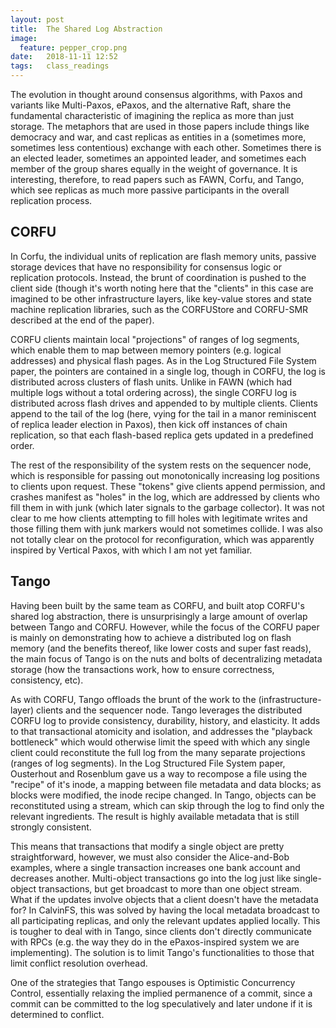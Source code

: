 ```yaml
---
layout: post
title:  The Shared Log Abstraction
image:
  feature: pepper_crop.png
date:   2018-11-11 12:52
tags:   class_readings
---
```



The evolution in thought around consensus algorithms, with Paxos and variants like Multi-Paxos, ePaxos, and the alternative Raft, share the fundamental characteristic of imagining the replica as more than just storage. The metaphors that are used in those papers include things like democracy and war, and cast replicas as entities in a (sometimes more, sometimes less contentious) exchange with each other. Sometimes there is an elected leader, sometimes an appointed leader, and sometimes each member of the group shares equally in the weight of governance. It is interesting, therefore, to read papers such as FAWN, Corfu, and Tango, which see replicas as much more passive participants in the overall replication process. 

## CORFU 

In Corfu, the individual units of replication are flash memory units, passive storage devices that have no responsibility for consensus logic or replication protocols. Instead, the brunt of coordination is pushed to the client side (though it's worth noting here that the "clients" in this case are imagined to be other infrastructure layers, like key-value stores and state machine replication libraries, such as the CORFUStore and CORFU-SMR described at the end of the paper). 

CORFU clients maintain local "projections" of ranges of log segments, which enable them to map between memory pointers (e.g. logical addresses) and physical flash pages. As in the Log Structured File System paper, the pointers are contained in a single log, though in CORFU, the log is distributed across clusters of flash units. Unlike in FAWN (which had multiple logs without a total ordering across), the single CORFU log is distributed across flash drives and appended to by multiple clients. Clients append to the tail of the log (here, vying for the tail in a manor reminiscent of replica leader election in Paxos), then kick off instances of chain replication, so that each flash-based replica gets updated in a predefined order.

The rest of the responsibility of the system rests on the sequencer node, which is responsible for passing out monotonically increasing log positions to clients upon request. These "tokens" give clients append permission, and crashes manifest as "holes" in the log, which are addressed by clients who fill them in with junk (which later signals to the garbage collector). It was not clear to me how clients attempting to fill holes with legitimate writes and those filling them with junk markers would not sometimes collide. I was also not totally clear on the protocol for reconfiguration, which was apparently inspired by Vertical Paxos, with which I am not yet familiar.

## Tango

Having been built by the same team as CORFU, and built atop CORFU's shared log abstraction, there is unsurprisingly a large amount of overlap between Tango and CORFU. However, while the focus of the CORFU paper is mainly on demonstrating how to achieve a distributed log on flash memory (and the benefits thereof, like lower costs and super fast reads), the main focus of Tango is on the nuts and bolts of decentralizing metadata storage (how the transactions work, how to ensure correctness, consistency, etc). 

As with CORFU, Tango offloads the brunt of the work to the (infrastructure-layer) clients and the sequencer node. Tango leverages the distributed CORFU log to provide consistency, durability, history, and elasticity. It adds to that transactional atomicity and isolation, and addresses the "playback bottleneck" which would otherwise limit the speed with which any single client could reconstitute the full log from the many separate projections (ranges of log segments). In the Log Structured File System paper, Ousterhout and Rosenblum gave us a way to recompose a file using the "recipe" of it's inode, a mapping between file metadata and data blocks; as blocks were modified, the inode recipe changed. In Tango, objects can be reconstituted using a stream, which can skip through the log to find only the relevant ingredients. The result is highly available metadata that is still strongly consistent.

This means that transactions that modify a single object are pretty straightforward, however, we must also consider the Alice-and-Bob examples, where a single transaction increases one bank account and decreases another. Multi-object transactions go into the log just like single-object transactions, but get broadcast to more than one object stream. What if the updates involve objects that a client doesn't have the metadata for? In CalvinFS, this was solved by having the local metadata broadcast to all participating replicas, and only the relevant updates applied locally. This is tougher to deal with in Tango, since clients don't directly communicate with RPCs (e.g. the way they do in the ePaxos-inspired system we are implementing). The solution is to limit Tango's functionalities to those that limit conflict resolution overhead.

One of the strategies that Tango espouses is Optimistic Concurrency Control, essentially relaxing the implied permanence of a commit, since a commit can be committed to the log speculatively and later undone if it is determined to conflict.